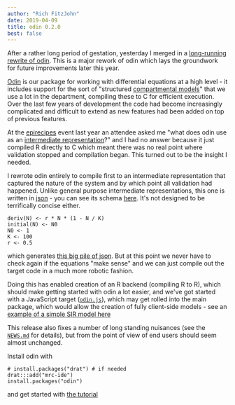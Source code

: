 ```yaml
---
author: "Rich FitzJohn"
date: 2019-04-09
title: odin 0.2.0
best: false
---
```


After a rather long period of gestation, yesterday I merged in a [long-running rewrite of odin](https://github.com/mrc-ide/odin/pull/156).  This is a major rework of odin which lays the groundwork for future improvements later this year.

[Odin](https://mrc-ide.github.io/odin) is our package for working with differential equations at a high level - it includes support for the sort of "structured [compartmental models](https://en.wikipedia.org/wiki/Compartmental_models_in_epidemiology)" that we use a lot in the department, compiling these to C for efficient execution.  Over the last few years of development the code had become increasingly complicated and difficult to extend as new features had been added on top of previous features.

At the [epirecipes](https://www.turing.ac.uk/events/epirecipes) event last year an attendee asked me "what does odin use as an [intermediate representation](https://en.wikipedia.org/wiki/Intermediate_representation)?" and I had no answer because it just compiled R directly to C which meant there was no real point where validation stopped and compilation began.  This turned out to be the insight I needed.

I rewrote odin entirely to compile first to an intermediate representation that captured the nature of the system and by which point all validation had happened.  Unlike general purpose intermediate representations, this one is written in [json](https://en.wikipedia.org/wiki/JSON) - you can see its schema [here](https://github.com/mrc-ide/odin/blob/master/inst/schema.json).  It's not designed to be terrifically concise either.

```
deriv(N) <- r * N * (1 - N / K)
initial(N) <- N0
N0 <- 1
K <- 100
r <- 0.5
```

which generates [this big pile of json](https://gist.github.com/richfitz/f3f618c45c8f5c0a52a7441ec15595b4#file-logistic-json).  But at this point we never have to check again if the equations "make sense" and we can just compile out the target code in a much more robotic fashion.

Doing this has enabled creation of an R backend (compiling R to R), which should make getting started with odin a lot easier, and we've got started with a JavaScript target ([`odin.js`](https://github.com/mrc-ide/odin.js)), which may get rolled into the main package, which would allow the creation of fully client-side models - see an [example of a simple SIR model here](https://mrc-ide.github.io/odin.js/simple/)

This release also fixes a number of long standing nuisances (see the [`NEWS.md`](https://github.com/mrc-ide/odin/blob/master/NEWS.md#odin-020) for details), but from the point of view of end users should seem almost unchanged.

Install odin with

```
# install.packages("drat") # if needed
drat:::add("mrc-ide")
install.packages("odin")
```

and get started with [the tutorial](https://mrc-ide.github.io/odin/articles/odin.html)
